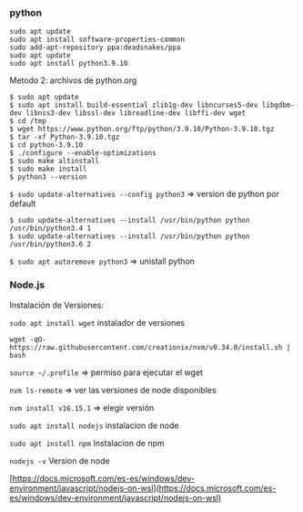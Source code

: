 ### python

```text
sudo apt update
sudo apt install software-properties-common
sudo add-apt-repository ppa:deadsnakes/ppa
sudo apt update
sudo apt install python3.9.10
```

Metodo 2: archivos de python.org

```text
$ sudo apt update
$ sudo apt install build-essential zlib1g-dev libncurses5-dev libgdbm-dev libnss3-dev libssl-dev libreadline-dev libffi-dev wget
$ cd /tmp
$ wget https://www.python.org/ftp/python/3.9.10/Python-3.9.10.tgz
$ tar -xf Python-3.9.10.tgz
$ cd python-3.9.10
$ ./configure --enable-optimizations
$ sudo make altinstall
$ sudo make install
$ python3 --version
```

`$ sudo update-alternatives --config python3`  ⇒ version de python por default

```
$ sudo update-alternatives --install /usr/bin/python python /usr/bin/python3.4 1
$ sudo update-alternatives --install /usr/bin/python python /usr/bin/python3.6 2
```

`$ sudo apt autoremove python3` ⇒ unistall python

### Node.js

Instalación de Versiones: 

`sudo apt install wget`  instalador de versiones

`wget -qO- https://raw.githubusercontent.com/creationix/nvm/v0.34.0/install.sh | bash`  

`source ~/.profile`  ⇒ permiso para ejecutar el wget

`nvm ls-remote`  ⇒ ver las versiones de node disponibles

`nvm install v16.15.1` ⇒ elegir versión

`sudo apt install nodejs`  instalacion de node

`sudo apt install npm` Instalacion de npm

`nodejs -v` Version de node

[https://docs.microsoft.com/es-es/windows/dev-environment/javascript/nodejs-on-wsl](https://docs.microsoft.com/es-es/windows/dev-environment/javascript/nodejs-on-wsl)